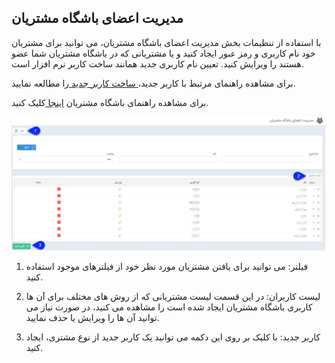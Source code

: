 ﻿## مدیریت اعضای باشگاه مشتریان


با استفاده از تنظیمات بخش مدیریت اعضای باشگاه مشتریان، می توانید برای مشتریان خود نام کاربری و رمز عبور ایجاد کنید و یا مشتریانی که در باشگاه مشتریان شما عضو هستند را ویرایش کنید.  تعیین نام کاربری جدید همانند ساخت کاربر نرم افزار است.

برای مشاهده راهنمای مرتبط با کاربر جدید،[ ساخت کاربر جدید ](https://github.com/1stco/PayamGostarDocs/blob/master/help2.5.4/Settings/Manage-groups-and-users/users/Build-a-new-user/Build-a-new-user.md)را مطالعه نمایید. 

برای مشاهده راهنمای باشگاه مشتریان [اینجا ](file%3A%2F%2F%2FC%3A%5CUsers%5CH.abasi%5CDocuments%5CGitHub%5CPayamGostarDocs%5Chelp%202.5.4%5CSupplementary-modules%5Ccustomer-club%5Ccustomer-club.md)کلیک کنید.

![](Customersclubmanagement1.png)

1. فیلتر: می توانید برای یافتن مشتریان مورد نظر خود از فیلترهای موجود استفاده کنید.

2. لیست کاربران: در این قسمت لیست مشتریانی که از روش های مختلف برای آن ها کاربری باشگاه مشتریان ایجاد شده است را مشاهده می کنید، در صورت نیاز می توانید آن ها را ویرایش یا حذف نمایید.

3. کاربر جدید: با کلیک بر روی این دکمه می توانید یک کاربر جدید از نوع مشتری، ایجاد کنید.


